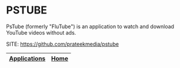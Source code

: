 # PSTUBE

 PsTube (formerly "FluTube") is an application to watch and download YouTube videos without ads.
 
 SITE: https://github.com/prateekmedia/pstube

 | [Applications](https://portable-linux-apps.github.io/apps.html) | [Home](https://portable-linux-apps.github.io)
 | --- | --- |
